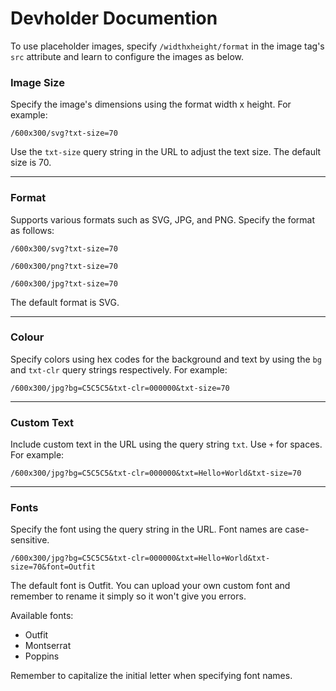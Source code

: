 # Devholder Documention

To use placeholder images, specify `/widthxheight/format` in the image tag's `src` attribute and learn to configure the images as below.


### Image Size

Specify the image's dimensions using the format width x height. For example:

    /600x300/svg?txt-size=70

Use the `txt-size` query string in the URL to adjust the text size. The default size is 70.

---

### Format

Supports various formats such as SVG, JPG, and PNG. Specify the format as follows:

    /600x300/svg?txt-size=70

    /600x300/png?txt-size=70

    /600x300/jpg?txt-size=70

The default format is SVG.

---

### Colour

Specify colors using hex codes for the background and text by using the `bg` and `txt-clr` query strings respectively. For example:

    /600x300/jpg?bg=C5C5C5&txt-clr=000000&txt-size=70

---

### Custom Text

Include custom text in the URL using the query string `txt`. Use `+` for spaces. For example:

    /600x300/jpg?bg=C5C5C5&txt-clr=000000&txt=Hello+World&txt-size=70

---

### Fonts

Specify the font using the query string in the URL. Font names are case-sensitive.

    /600x300/jpg?bg=C5C5C5&txt-clr=000000&txt=Hello+World&txt-size=70&font=Outfit

The default font is Outfit. You can upload your own custom font and remember to rename it simply so it won't give you errors.

Available fonts:

- Outfit
- Montserrat
- Poppins

Remember to capitalize the initial letter when specifying font names.
